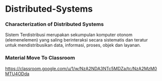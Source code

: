 # Distributed-Systems
### Characterization of Distributed Systems
Sistem Terdistribusi merupakan sekumpulan komputer otonom (elemenelemen) yang saling berinteraksi secara sistematis dan teratur untuk mendistribusikan data, informasi, proses, objek dan layanan.

### Material Move To Classroom
https://classroom.google.com/u/1/w/NzA2NDA3NTc5MDZa/tc/NzA2MzM0MTU4ODda
